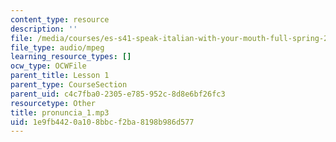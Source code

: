```yaml
---
content_type: resource
description: ''
file: /media/courses/es-s41-speak-italian-with-your-mouth-full-spring-2012/1e9fb4420a108bbcf2ba8198b986d577_pronuncia_1.mp3
file_type: audio/mpeg
learning_resource_types: []
ocw_type: OCWFile
parent_title: Lesson 1
parent_type: CourseSection
parent_uid: c4c7fba0-2305-e785-952c-8d8e6bf26fc3
resourcetype: Other
title: pronuncia_1.mp3
uid: 1e9fb442-0a10-8bbc-f2ba-8198b986d577
---
```

